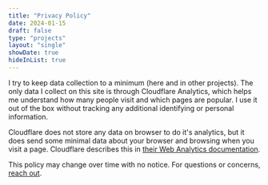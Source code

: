 ```yaml
---
title: "Privacy Policy"
date: 2024-01-15
draft: false
type: "projects"
layout: "single"
showDate: true
hideInList: true
---
```


I try to keep data collection to a minimum (here and in other projects).
The only data I collect on this site is through Cloudflare Analytics, 
which helps me understand how many people visit and which 
pages are popular. I use it out of the box without tracking any
additional identifying or personal information. 

Cloudflare does not store any data on browser to do it's analytics, but
it does send some minimal data about your browser and browsing when you
visit a page. 
Cloudflare describes this in 
[their Web Analytics documentation](https://www.cloudflare.com/web-analytics/).

This policy may change over time with no notice. For questions or concerns, [reach out](/contact).
